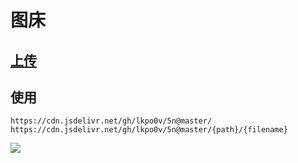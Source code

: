 # 图床 
## [上传](https://github.com/lkpo0v/5n/upload/master)

## 使用
```
https://cdn.jsdelivr.net/gh/lkpo0v/5n@master/
https://cdn.jsdelivr.net/gh/lkpo0v/5n@master/{path}/{filename}
```

![](https://cdn.jsdelivr.net/gh/lkpo0v/5n@master/sexyC8jW4Uk3OULL.jpg)
